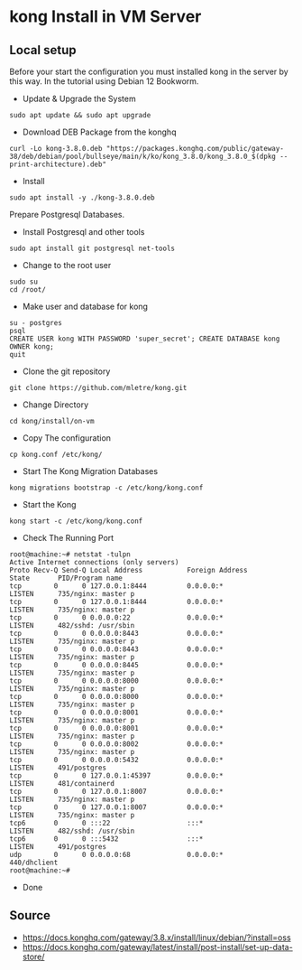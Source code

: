 # kong Install in VM Server


## Local setup

Before your start the configuration you must installed kong in the server by this way. In the tutorial using Debian 12 Bookworm.

- Update & Upgrade the System
```shell
sudo apt update && sudo apt upgrade
```

- Download DEB Package from the konghq
```shell
curl -Lo kong-3.8.0.deb "https://packages.konghq.com/public/gateway-38/deb/debian/pool/bullseye/main/k/ko/kong_3.8.0/kong_3.8.0_$(dpkg --print-architecture).deb"
```

- Install
```shell
sudo apt install -y ./kong-3.8.0.deb
```

Prepare Postgresql Databases.

- Install Postgresql and other tools
```shell
sudo apt install git postgresql net-tools
```

- Change to the root user
```shell
sudo su
cd /root/
```

- Make user and database for kong
```shell
su - postgres
psql
CREATE USER kong WITH PASSWORD 'super_secret'; CREATE DATABASE kong OWNER kong;
quit
```

- Clone the git repository
```shell
git clone https://github.com/mletre/kong.git
```

- Change Directory
```shell
cd kong/install/on-vm
```

- Copy The configuration
```shell
cp kong.conf /etc/kong/
```

- Start The Kong Migration Databases
```shell
kong migrations bootstrap -c /etc/kong/kong.conf
```

- Start the Kong
```shell
kong start -c /etc/kong/kong.conf
```

- Check The Running Port
```shell
root@machine:~# netstat -tulpn
Active Internet connections (only servers)
Proto Recv-Q Send-Q Local Address           Foreign Address         State       PID/Program name
tcp        0      0 127.0.0.1:8444          0.0.0.0:*               LISTEN      735/nginx: master p
tcp        0      0 127.0.0.1:8444          0.0.0.0:*               LISTEN      735/nginx: master p
tcp        0      0 0.0.0.0:22              0.0.0.0:*               LISTEN      482/sshd: /usr/sbin
tcp        0      0 0.0.0.0:8443            0.0.0.0:*               LISTEN      735/nginx: master p
tcp        0      0 0.0.0.0:8443            0.0.0.0:*               LISTEN      735/nginx: master p
tcp        0      0 0.0.0.0:8445            0.0.0.0:*               LISTEN      735/nginx: master p
tcp        0      0 0.0.0.0:8000            0.0.0.0:*               LISTEN      735/nginx: master p
tcp        0      0 0.0.0.0:8000            0.0.0.0:*               LISTEN      735/nginx: master p
tcp        0      0 0.0.0.0:8001            0.0.0.0:*               LISTEN      735/nginx: master p
tcp        0      0 0.0.0.0:8001            0.0.0.0:*               LISTEN      735/nginx: master p
tcp        0      0 0.0.0.0:8002            0.0.0.0:*               LISTEN      735/nginx: master p
tcp        0      0 0.0.0.0:5432            0.0.0.0:*               LISTEN      491/postgres
tcp        0      0 127.0.0.1:45397         0.0.0.0:*               LISTEN      481/containerd
tcp        0      0 127.0.0.1:8007          0.0.0.0:*               LISTEN      735/nginx: master p
tcp        0      0 127.0.0.1:8007          0.0.0.0:*               LISTEN      735/nginx: master p
tcp6       0      0 :::22                   :::*                    LISTEN      482/sshd: /usr/sbin
tcp6       0      0 :::5432                 :::*                    LISTEN      491/postgres
udp        0      0 0.0.0.0:68              0.0.0.0:*                           440/dhclient
root@machine:~#

```

- Done

## Source

- https://docs.konghq.com/gateway/3.8.x/install/linux/debian/?install=oss
- https://docs.konghq.com/gateway/latest/install/post-install/set-up-data-store/
